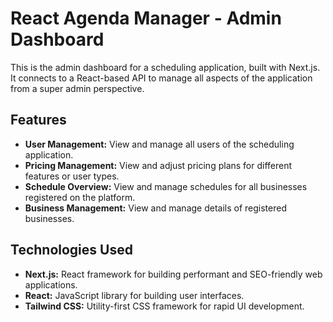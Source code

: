 # React Agenda Manager - Admin Dashboard

This is the admin dashboard for a scheduling application, built with Next.js. It connects to a React-based API to manage all aspects of the application from a super admin perspective.

## Features

* **User Management:** View and manage all users of the scheduling application.
* **Pricing Management:**  View and adjust pricing plans for different features or user types.
* **Schedule Overview:** View and manage schedules for all businesses registered on the platform.
* **Business Management:** View and manage details of registered businesses.


## Technologies Used

* **Next.js:** React framework for building performant and SEO-friendly web applications.
* **React:** JavaScript library for building user interfaces.
* **Tailwind CSS:** Utility-first CSS framework for rapid UI development.

